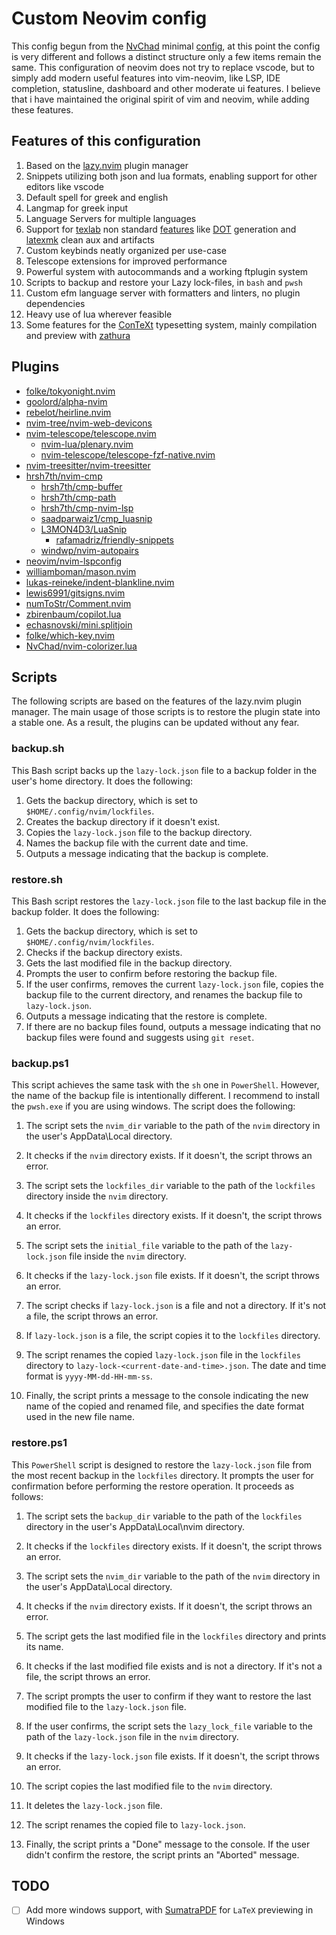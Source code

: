 # Custom Neovim config

This config begun from the [NvChad](https://github.com/NvChad/NvChad) minimal [config](https://github.com/NvChad/basic-config), at this point the config is very different and follows a distinct structure only a few items remain the same. This configuration of neovim does not try to replace vscode, but to simply add modern useful features into vim-neovim, like LSP, IDE completion, statusline, dashboard and other moderate ui features. I believe that i have maintained the original spirit of vim and neovim, while adding these features.

## Features of this configuration

1. Based on the [lazy.nvim](https://github.com/folke/lazy.nvim) plugin manager
2. Snippets utilizing both json and lua formats, enabling support for other editors like vscode
3. Default spell for greek and english
4. Langmap for greek input
5. Language Servers for multiple languages
6. Support for [texlab](https://github.com/latex-lsp/texlab) non standard [features](https://github.com/latex-lsp/texlab/wiki/Workspace-commands) like [DOT](https://graphviz.org/doc/info/lang.html) generation and [latexmk](https://mg.readthedocs.io/latexmk.html) clean aux and artifacts
7. Custom keybinds neatly organized per use-case
8. Telescope extensions for improved performance
9. Powerful system with autocommands and a working ftplugin system
10. Scripts to backup and restore your Lazy lock-files, in `bash` and `pwsh`
11. Custom efm language server with formatters and linters, no plugin dependencies
12. Heavy use of lua wherever feasible
13. Some features for the [ConTeXt](https://wiki.contextgarden.net/Comparison_between_ConTeXt_and_other_typesetting_programs) typesetting system, mainly compilation and preview with [zathura](https://pwmt.org/projects/zathura/)

## Plugins

-   [folke/tokyonight.nvim](https://github.com/folke/tokyonight.nvim)
-   [goolord/alpha-nvim](https://github.com/goolord/alpha-nvim)
-   [rebelot/heirline.nvim](https://github.com/rebelot/heirline.nvim)
-   [nvim-tree/nvim-web-devicons](https://github.com/nvim-tree/nvim-web-devicons)
-   [nvim-telescope/telescope.nvim](https://github.com/nvim-telescope/telescope.nvim)
    -   [nvim-lua/plenary.nvim](https://github.com/nvim-lua/plenary.nvim)
    -   [nvim-telescope/telescope-fzf-native.nvim](https://github.com/nvim-telescope/telescope-fzf-native.nvim)
-   [nvim-treesitter/nvim-treesitter](https://github.com/nvim-treesitter/nvim-treesitter)
-   [hrsh7th/nvim-cmp](https://github.com/hrsh7th/nvim-cmp)
    -   [hrsh7th/cmp-buffer](https://github.com/hrsh7th/cmp-buffer)
    -   [hrsh7th/cmp-path](https://github.com/hrsh7th/cmp-path)
    -   [hrsh7th/cmp-nvim-lsp](https://github.com/hrsh7th/cmp-nvim-lsp)
    -   [saadparwaiz1/cmp_luasnip](https://github.com/saadparwaiz1/cmp_luasnip)
    -   [L3MON4D3/LuaSnip](https://github.com/L3MON4D3/LuaSnip)
        -   [rafamadriz/friendly-snippets](https://github.com/rafamadriz/friendly-snippets)
    -   [windwp/nvim-autopairs](https://github.com/windwp/nvim-autopairs)
-   [neovim/nvim-lspconfig](https://github.com/neovim/nvim-lspconfig)
-   [williamboman/mason.nvim](https://github.com/williamboman/mason.nvim)
-   [lukas-reineke/indent-blankline.nvim](https://github.com/lukas-reineke/indent-blankline.nvim)
-   [lewis6991/gitsigns.nvim](https://github.com/lewis6991/gitsigns.nvim)
-   [numToStr/Comment.nvim](https://github.com/numToStr/Comment.nvim)
-   [zbirenbaum/copilot.lua](https://github.com/zbirenbaum/copilot.lua)
-   [echasnovski/mini.splitjoin](https://github.com/echasnovski/mini.splitjoin)
-   [folke/which-key.nvim](https://github.com/folke/which-key.nvim)
-   [NvChad/nvim-colorizer.lua](https://github.com/NvChad/nvim-colorizer.lua)

## Scripts

The following scripts are based on the features of the lazy.nvim plugin manager. The main usage of those scripts is to restore the plugin state into a stable one. As a result, the plugins can be updated without any fear.

### backup.sh

This Bash script backs up the `lazy-lock.json` file to a backup folder in the user's home directory. It does the following:

1. Gets the backup directory, which is set to `$HOME/.config/nvim/lockfiles`.
2. Creates the backup directory if it doesn't exist.
3. Copies the `lazy-lock.json` file to the backup directory.
4. Names the backup file with the current date and time.
5. Outputs a message indicating that the backup is complete.

### restore.sh

This Bash script restores the `lazy-lock.json` file to the last backup file in the backup folder. It does the following:

1. Gets the backup directory, which is set to `$HOME/.config/nvim/lockfiles`.
2. Checks if the backup directory exists.
3. Gets the last modified file in the backup directory.
4. Prompts the user to confirm before restoring the backup file.
5. If the user confirms, removes the current `lazy-lock.json` file, copies the backup file to the current directory, and renames the backup file to `lazy-lock.json`.
6. Outputs a message indicating that the restore is complete.
7. If there are no backup files found, outputs a message indicating that no backup files were found and suggests using `git reset`.

### backup.ps1

This script achieves the same task with the `sh` one in `PowerShell`. However, the name of the backup file is intentionally different. I recommend to install the `pwsh.exe` if you are using windows. The script does the following:

1. The script sets the `nvim_dir` variable to the path of the `nvim` directory in the user's AppData\Local directory.

2. It checks if the `nvim` directory exists. If it doesn't, the script throws an error.

3. The script sets the `lockfiles_dir` variable to the path of the `lockfiles` directory inside the `nvim` directory.

4. It checks if the `lockfiles` directory exists. If it doesn't, the script throws an error.

5. The script sets the `initial_file` variable to the path of the `lazy-lock.json` file inside the `nvim` directory.

6. It checks if the `lazy-lock.json` file exists. If it doesn't, the script throws an error.

7. The script checks if `lazy-lock.json` is a file and not a directory. If it's not a file, the script throws an error.

8. If `lazy-lock.json` is a file, the script copies it to the `lockfiles` directory.

9. The script renames the copied `lazy-lock.json` file in the `lockfiles` directory to `lazy-lock-<current-date-and-time>.json`. The date and time format is `yyyy-MM-dd-HH-mm-ss`.

10. Finally, the script prints a message to the console indicating the new name of the copied and renamed file, and specifies the date format used in the new file name.

### restore.ps1

This `PowerShell` script is designed to restore the `lazy-lock.json` file from the most recent backup in the `lockfiles` directory. It prompts the user for confirmation before performing the restore operation. It proceeds as follows:

1. The script sets the `backup_dir` variable to the path of the `lockfiles` directory in the user's AppData\Local\nvim directory.

2. It checks if the `lockfiles` directory exists. If it doesn't, the script throws an error.

3. The script sets the `nvim_dir` variable to the path of the `nvim` directory in the user's AppData\Local directory.

4. It checks if the `nvim` directory exists. If it doesn't, the script throws an error.

5. The script gets the last modified file in the `lockfiles` directory and prints its name.

6. It checks if the last modified file exists and is not a directory. If it's not a file, the script throws an error.

7. The script prompts the user to confirm if they want to restore the last modified file to the `lazy-lock.json` file.

8. If the user confirms, the script sets the `lazy_lock_file` variable to the path of the `lazy-lock.json` file in the `nvim` directory.

9. It checks if the `lazy-lock.json` file exists. If it doesn't, the script throws an error.

10. The script copies the last modified file to the `nvim` directory.

11. It deletes the `lazy-lock.json` file.

12. The script renames the copied file to `lazy-lock.json`.

13. Finally, the script prints a "Done" message to the console. If the user didn't confirm the restore, the script prints an "Aborted" message.

## TODO

-   [ ] Add more windows support, with [SumatraPDF](https://www.sumatrapdfreader.org/free-pdf-reader) for `LaTeX` previewing in Windows
